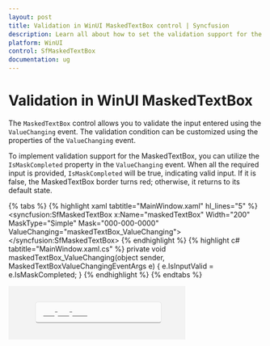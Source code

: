 ```yaml
---
layout: post
title: Validation in WinUI MaskedTextBox control | Syncfusion
description: Learn all about how to set the validation support for the MaskedTextBox (SfMaskedTextBox) control using ValueChanging event.
platform: WinUI
control: SfMaskedTextBox
documentation: ug
---
```


# Validation in WinUI MaskedTextBox

The `MaskedTextBox` control allows you to validate the input entered using the `ValueChanging` event. The validation condition can be customized using the properties of the `ValueChanging` event.

To implement validation support for the MaskedTextBox, you can utilize the `IsMaskCompleted` property in the `ValueChanging` event. When all the required input is provided, `IsMaskCompleted` will be true, indicating valid input. If it is false, the MaskedTextBox border turns red; otherwise, it returns to its default state.

{% tabs %}
{% highlight xaml tabtitle="MainWindow.xaml" hl_lines="5" %}
<syncfusion:SfMaskedTextBox x:Name="maskedTextBox"
                            Width="200"
                            MaskType="Simple"
                            Mask="000-000-0000"
                            ValueChanging="maskedTextBox_ValueChanging">
</syncfusion:SfMaskedTextBox>
{% endhighlight %}
{% highlight c# tabtitle="MainWindow.xaml.cs" %}
private void maskedTextBox_ValueChanging(object sender, MaskedTextBoxValueChangingEventArgs e)
{
    e.IsInputValid = e.IsMaskCompleted;
}
{% endhighlight %}
{% endtabs %}

![Validation support in WinUI MaskedTextBox](MaskedTextBox_Images/winui_masked_textbox_validation.gif)